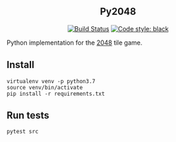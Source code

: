 <h2 align="center">Py2048</h2>

<p align="center">
<a href="https://circleci.com/gh/AntoineToubhans/py2048"><img alt="Build Status" src="https://circleci.com/gh/AntoineToubhans/py2048.svg?style=svg"></a>
<a href="https://github.com/psf/black"><img alt="Code style: black" src="https://img.shields.io/badge/code%20style-black-000000.svg"></a>
</p>

Python implementation for the [2048](https://gabrielecirulli.github.io/2048/) tile game.

## Install

```
virtualenv venv -p python3.7
source venv/bin/activate
pip install -r requirements.txt
```

## Run tests

```
pytest src
```
